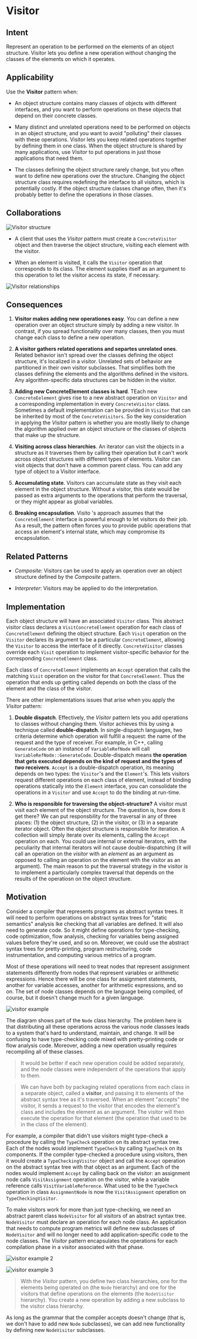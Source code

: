# Visitor

## Intent

Represent an operation to be performed on the elements of an object structure. Visitor lets you define a new operation without changing the classes of the elements on which it operates.

## Applicability

Use the __Visitor__ pattern when:

* An object structure contains many classes of objects with different interfaces, and you want to perform operations on these objects that depend on their concrete classes.

* Many distinct and unrelated operations need to be performed on objects in an object structure, and you want to avoid "polluting" their classes with these operations. Visitor lets you keep related operations together by defining them in one class. When the object structure is shared by many applications, use _Visitor_ to put operations in just those applications that need them.

* The classes defining the object structure rarely change, but you often want to define new operations over the structure. Changing the object structure class requires redefining the interface to all visitors, which is potentially costly. If the object structure classes change often, then it's probably better to define the operations in those classes.

## Collaborations

![Visitor structure](./visitor-structure.png)

* A client that uses the _Visitor_ pattern must create a `ConcreteVisitor` object and then traverse the object structure, visiting each element with the visitor.

* When an element is visited, it calls the `Visitor` operation that corresponds to its class. The element supplies itself as an argument to this operation to let the visitor access its state, if necessary.

![Visitor relationships](./visitor-relationships.png)

## Consequences

1. __Visitor makes adding new operationes easy__. You can define a new operation over an object structure simply by adding a new visitor. In contrast, if you spread functionality over many classes, then you must change each class to define a new operation.

2. __A visitor gathers related operations and separtes unrelated ones__. Related behavior isn't spread over the classes defining the object structure, it's localized in a visitor. Unrelated sets of behavior are partitioned in their own visitor subclasses. That simplifies both the classes defining the elements and the algorithms defined in the visitors. Any algorithm-specific data structures can be hidden in the visitor.

3. __Adding new ConcreteElement classes is hard__. TEach new `ConcreteEelement` gives rise to a new abstract operation on `Visitor` and a corresponding implementation in every `ConcreteVisitor` class. Sometimes a default implementation can be provided in `Visitor` that can be inherited by most of the `ConcreteVisitors`. So the key consideration in applying the _Visitor_ pattern is whether you are mostly likely to change the algorithm applied over an object structure or the classes of objects that make up the structure.

4. __Visiting across class hierarchies__. An iterator can visit the objects in a structure as it traverses them by calling their operation but it can't work across object structures with different types of elements. Visitor can visit objects that don't have a common parent class. You can add any type of object to a Visitor interface.

5. __Accumulating state__. Visitors can accumulate state as they visit each element in the object structure. Without a visitor, this state would be passed as extra arguments to the operations that perform the traversal, or they might appear as global variables.

6. __Breaking encapsulation__. Visito 's approach assumes that the `ConcreteElement` interface is powerful enough to let visitors do their job. As a result, the pattern often forces you to provide public operations that access an element's internal state, which may compromise its encapsulation.

## Related Patterns

* _Composite_: Visitors can be used to apply an operation over an object structure defined by the _Composite_ pattern.

* _Interpreter_: Visitors may be applied to do the interpretation.

## Implementation

Each object structure will have an associated `Visitor` class. This abstract visitor class declares a `VisitConcreteElement` operation for each class of `ConcreteElement` defining the object structure. Each `Visit` operation on the `Visitor` declares its argument to be a particular `ConcreteElement`, allowing the `Visitor` to access the interface of it directly. `ConcreteVisitor` classes override each `Visit` operation to implement visitor-specific behavior for the corresponding `ConcreteElement` class.

Each class of `ConcreteElement` implements an `Accept` operation that calls the matching `Visit` operation on the visitor for that `ConcreteElement`. Thus the operation that ends up getting called depends on both the class of the element and the class of the visitor.

There are other implementations issues that arise when you apply the _Visitor_ pattern:

1. __Double dispatch__. Effectively, the _Visitor_ pattern lets you add operations to classes without changing them. Visitor achieves this by using a technique called __double-dispatch__. In single-dispatch languages, two criteria determine which operation will fulfill a request: the name of the request and the type of receiver. For example, in C++, calling `GenerateCode` on an instance of `VariableRefNode` will call `VariableRefNode::GenerateCode`. Double-dispatch means __the operation that gets executed depends on the kind of request and the types of _two_ receivers__. `Accept` is a double-dispatch operation, its meaning depends on two types: the `Visitor`'s and the `Element`'s. This lets visitors request different operations on each class of element, instead of binding operations statically into the `Element` interface, you can consolidate the operations in a `Visitor` and use `Accept` to do the binding at run-time.

2. __Who is responsible for traversing the object-structure?__ A visitor must visit each element of the object structure. The question is, how does it get there? We can put responsbility for the traversal in any of three places: (1) the object structure, (2) in the visitor, or (3) in a separate iterator object. Often the object structure is responsible for iteration. A collection will simply iterate over its elements, calling the `Accept` operation on each. You could use internal or external iterators, with the peculiarity that internal iterators will not cause double-dispatching (it will call an operation on the _visitor_ with an _element_ as an argument as opposed to calling an operation on the element with the visitor as an argument). The main reason to put the traversal strategy in the visitor is to implement a particularly complex traversal that depends on the results of the operatiosn on the object structure.

## Motivation

Consider a compiler that represents programs as abstract syntax trees. It will need to perform operations on abstract syntax trees for "static semantics" analysis lke checking that all variables are defined. It will also need to generate code. So it might define operations for type-checking, code optimization, flow analysis, checking for variables being assigned values before they're used, and so on. Moreover, we could use the abstract syntax trees for pretty-printing, program restructuring, code instrumentation, and computing various metrics of a program.

Most of these operations will need to treat nodes that represent assignment statements differently from nodes that represent variables or arithmetic expressions. Hence there will be one class for assignment statements, another for variable accesses, another for arithmetic expressions, and so on. The set of node classes depends on the language being compiled, of course, but it doesn't change much for a given language.

![visitor example](./visitor-example.png)

The diagram shows part of the `Node` class hierarchy. The problem here is that distributing all these operations across the various node classses leads to a system that's hard to understand, maintain, and change. It will be confusing to have type-checking code mixed with pretty-printing code or flow analysis code. Moreover, adding a new operation usually requires recompiling all of these classes.

> It would be better if each new operation could be added separately, and the node classes were independent of the operations that apply to them.

> We can have both by packaging related operations from each class in a separate object, called a __visitor__, and passing it to elements of the abstract syntax tree as it's traversed. When an element "accepts" the visitor, it sends a request to the visitor that encodes the element's class and includes the element as an argument. The visitor will then execute the operation for that element (the operation that used to be in the class of the element).

For example, a compiler that didn't use visitors might type-check a procedure by calling the `TypeCheck` operation on its abstract syntax tree. Each of the nodes would implement `TypeCheck` by calling `TypeCheck` on its components. If the compiler type-checked a procedure using visitors, then it would create a `TypeCheckingVisitor` object and call the `Accept` operation on the abstract syntax tree with that object as an argument. Each of the nodes would implement `Accept` by calling back on the visitor: an assignment node calls `VisitAssignment` operation on the visitor, while a variable reference calls `VisitVariableReference`. What used to be the `TypeCheck` operation in class `AssignmentNode` is now the `VisitAssignment` operation on `TypeCheckingVisitor`.

To make visitors work for more than just type-checking, we need an abstract parent class `NodeVisitor` for all visitors of an abstract syntax tree. `NodeVisitor` must declare an operation for each node class. An application that needs to compute program metrics will define new subclasses of `NodeVisitor` and will no longer need to add application-specific code to the node classes. The _Visitor_ pattern encapsulates the operations for each compilation phase in a visitor associated with that phase.

![visitor example 2](./visitor-example2.png)

![visitor example 3](./visitor-example3.png)

> With the _Visitor_ pattern, you define two class hierarchies, one for the elements being operated on (the `Node` hierarchy) and one for the visitors that define operations on the elements (the `NodeVisitor` hierarchy). You create a new operation by adding a new subclass to the visitor class hierarchy.

As long as the grammar that the compiler accepts doesn't change (that is, we don't have to add new `Node` subclasses), we can add new functionality by defining new `NodeVisitor` subclasses.
